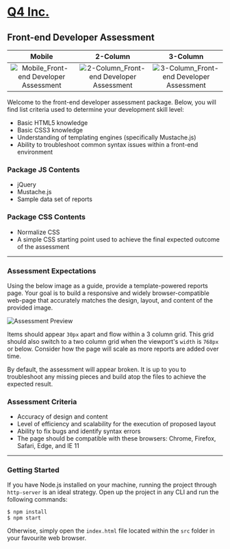 # [Q4 Inc.](https://q4inc.com/)

## Front-end Developer Assessment
| Mobile | 2-Column | 3-Column |
|:-:|:-:|:-:|
| ![Mobile_Front-end Developer Assessment](https://github.com/TMJSMC53/fed-test/assets/49826692/93228eb9-fb8d-42f5-a5b6-c9bb060dbac2)| ![2-Column_Front-end Developer Assessment](https://github.com/TMJSMC53/fed-test/assets/49826692/a9fffd53-6be4-4ebd-947d-ac03c6caf12d)| ![3-Column_Front-end Developer Assessment](https://github.com/TMJSMC53/fed-test/assets/49826692/6e2d5c85-d986-4b91-b366-2e282c7b5a02)|

Welcome to the front-end developer assessment package.
Below, you will find list criteria used to determine your development skill level:

- Basic HTML5 knowledge
- Basic CSS3 knowledge
- Understanding of templating engines (specifically Mustache.js)
- Ability to troubleshoot common syntax issues within a front-end environment

### Package JS Contents

- jQuery
- Mustache.js
- Sample data set of reports

### Package CSS Contents

- Normalize CSS
- A simple CSS starting point used to achieve the final expected outcome of the assessment


----

### Assessment Expectations

Using the below image as a guide, provide a template-powered reports page.
Your goal is to build a responsive and widely browser-compatible web-page
that accurately matches the design, layout, and content of the provided image.

![Assessment Preview](./src/images/preview.png)

Items should appear `30px` apart and flow within a 3 column grid. This grid
should also switch to a two column grid when the viewport's `width` is `768px`
or below. Consider how the page will scale as more reports are added over time.

By default, the assessment will appear broken.
It is up to you to troubleshoot any missing pieces and build atop the files
to achieve the expected result.

### Assessment Criteria

- Accuracy of design and content
- Level of efficiency and scalability for the execution of proposed layout
- Ability to fix bugs and identify syntax errors
- The page should be compatible with these browsers: Chrome, Firefox, Safari, Edge, and IE 11

---

### Getting Started

If you have Node.js installed on your machine, running the
project through `http-server` is an ideal strategy. Open up the project
in any CLI and run the following commands:

```
$ npm install
$ npm start
```

Otherwise, simply open the `index.html` file located within the `src` folder
in your favourite web browser.
